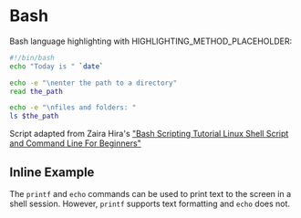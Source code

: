 # Bash

Bash language highlighting with HIGHLIGHTING_METHOD_PLACEHOLDER:

```bash
#!/bin/bash
echo "Today is " `date`

echo -e "\nenter the path to a directory"
read the_path

echo -e "\nfiles and folders: "
ls $the_path
```

Script adapted from Zaira Hira's ["Bash Scripting Tutorial Linux Shell Script and Command Line For Beginners"](https://www.freecodecamp.org/news/bash-scripting-tutorial-linux-shell-script-and-command-line-for-beginners/)

## Inline Example

The ```printf``` and ```echo``` commands can be used to print text to the screen in a shell session.  However, `printf` supports text formatting and `echo` does not.
